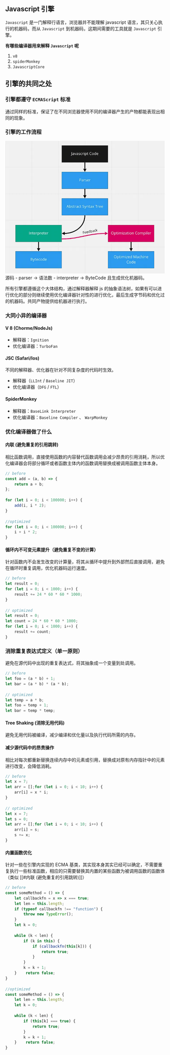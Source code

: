 ##  Javascript 引擎
`Javascript` 是一门解释行语言，浏览器并不能理解 javascript 语言，其只关心执行的机器码，而从 `Javascript` 到机器码，这期间需要的工具就是 `Javascript` 引擎。

**有哪些编译器用来解释 `Javascript` 呢**
1. `v8`
2. `spiderMonkey`
3. `JavascriptCore`

## 引擎的共同之处

### 引擎都遵守 `ECMAScript` 标准
通过同样的标准，保证了在不同浏览器使用不同的编译器产生的产物都能表现出相同的现象。

### 引擎的工作流程
![image.png](https://raw.githubusercontent.com/jeasonnow/pics/main/202305091547035.png)
源码 - parser -> 语法数 - interpreter -> ByteCode 且生成优化机器码。

所有引擎都遵循这个大体结构，通过解释器解释 js 的抽象语法树，如果有可以进行优化的部分则继续使用优化编译器针对性的进行优化，最后生成字节码和优化过的机器码。共同产物提供给机器进行执行。

### 大同小异的编译器
#### V 8 (Chorme/NodeJs)
- 解释器：`Ignition`
- 优化编译器：`TurboFan`

#### JSC (Safari/Ios)
不同的解释器、优化器在针对不同复杂度的代码时生效。
- 解释器（`LLInt` / `Baseline JIT`）
- 优化编译器（`DFG` / `FTL`）

#### SpiderMonkey
- 解释器：`BaseLink Interpreter`
- 优化编译器：`Baseline Compiler` 、 `WarpMonkey`


### 优化编译器做了什么
#### 内联 (避免重复的引用跳转)
相比函数调用，直接使用函数的内容替代函数调用会减少昂贵的引用消耗，所以优化编译器会将部分循环或者函数主体内的函数调用替换成被调用函数主体本身。
```javascript
// before
const add = (a, b) => {  
    return a + b;  
};

for (let i = 0; i < 100000; i++) {  
    add(i, i * 2);  
}

//optimized
for (let i = 0; i < 100000; i++) {  
    i + i * 2;
}
```

#### 循环内不可变元素提升（避免重复不变的计算）
针对函数内不会发生改变的计算量，将其从循环中提升到外部然后直接调用，避免在循环时重复调用，优化机器码运行速度。
```javascript
// before
let result = 0;
for (let i = 0; i < 1000; i++) {
	result += 24 * 60 * 60 * 1000; 
}

// optimized
let result = 0;
let count = 24 * 60 * 60 * 1000;
for (let i = 0; i < 1000; i++) {
	result += count; 
}

```

### 消除重复表达式定义（单一原则）
避免在源代码中出现的重复表达式，将其抽象成一个变量到处调用。
```javascript
// before
let foo = (a * b) + 1;
let bar = (a * b) * (a * b);

// optimized
let temp = a * b;
let foo = temp + 1;
let bar = temp * temp;
```

#### Tree Shaking (消除无用代码)
避免无用代码被编译，减少编译和优化量以及执行代码所需的内存。


#### 减少源代码中的昂贵操作
相比对每次都重新替换连续内存中的元素或引用，替换成对原有内存指针中的元素进行改变，会降低消耗。
```javascript
// before
let x = 7;  
let arr = [];for (let i = 0; i < 10; i++) {  
    arr[i] = x * i;  
}

// optimized
let x = 7;  
let s = 0;  
let arr = [];for (let i = 0; i < 10; i++) {  
    arr[i] = s;  
    s += x;  
}
```


#### 内置函数优化
针对一些在引擎内实现的 ECMA 基类，其实现本身其实已经可以确定，不需要重复执行一些标准函数，相应的只需要替换其内置的某些函数为被调用函数的函数体（类似 [[#内联 (避免重复的引用跳转)]]）

```javascript
// before
const someMethod = () => {  
    let callbackfn = x => x === true;  
    let len = this.length;  
    if (typeof callbackfn !== "function") {  
        throw new TypeError();  
    }  
    let k = 0;  
      
    while (k < len) {  
        if (k in this) {  
            if (callbackfn(this[k])) {  
                return true;  
            }  
        }  
        k = k + 1;  
    }    return false;  
}

//optimized
const someMethod = () => {  
    let len = this.length;  
    let k = 0;  
      
    while (k < len) {  
        if (this[k] === true) {  
            return true;  
        }  
        k = k + 1;  
    }    return false;  
}
```


##  